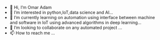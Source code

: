- 👋 Hi, I’m Omar Adam
- 👀 I’m interested in python,IoT,data science and AI...
- 🌱 I’m currently learning on automation using interface between machine and software in IoT using advanced algorithms in deep learning...
- 💞️ I’m looking to collaborate on any automated project ...
- 📫 How to reach me ...

<!---
Omar is a ✨ special ✨ repository because its `README.md` (this file) appears on your GitHub profile.
You can click the Preview link to take a look at your changes.
--->
